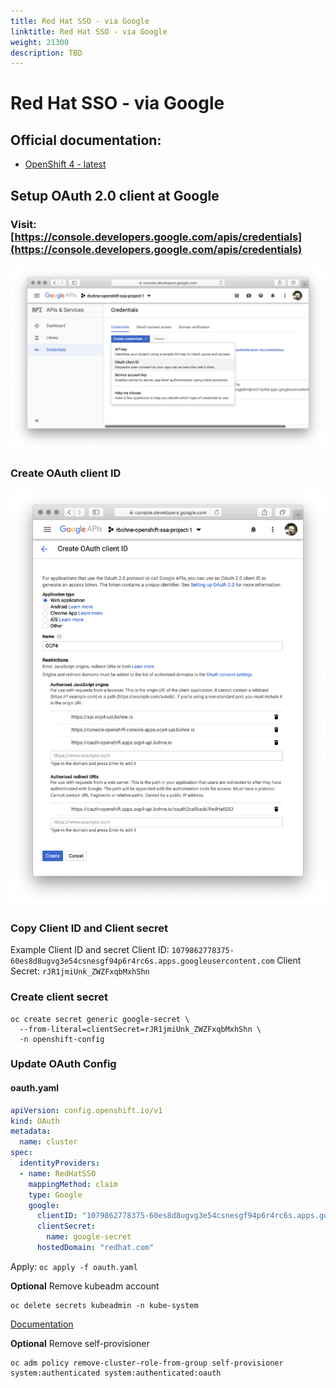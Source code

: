 ```yaml
---
title: Red Hat SSO - via Google
linktitle: Red Hat SSO - via Google
weight: 21300
description: TBD
---
```

# Red Hat SSO - via Google

## Official documentation:

* [OpenShift 4 - latest](https://docs.openshift.com/container-platform/latest/authentication/identity_providers/configuring-google-identity-provider.html)

## Setup OAuth 2.0 client at Google <a id="user-content-setup-oauth-2-0-client-at-google"></a>

### Visit: [https://console.developers.google.com/apis/credentials](https://console.developers.google.com/apis/credentials)

![](google-oauth-screenshot1.png)

### Create OAuth client ID

![](google-oauth-screenshot2.png)

### Copy Client ID and Client secret

Example Client ID and secret
Client ID: `1079862778375-60es8d8ugvg3e54csnesgf94p6r4rc6s.apps.googleusercontent.com`
Client Secret: `rJR1jmiUnk_ZWZFxqbMxhShn`

### Create client secret

```text
oc create secret generic google-secret \
  --from-literal=clientSecret=rJR1jmiUnk_ZWZFxqbMxhShn \
  -n openshift-config
```

### Update OAuth Config

#### oauth.yaml
```yaml
apiVersion: config.openshift.io/v1
kind: OAuth
metadata:
  name: cluster
spec:
  identityProviders:
  - name: RedHatSSO
    mappingMethod: claim
    type: Google
    google:
      clientID: "1079862778375-60es8d8ugvg3e54csnesgf94p6r4rc6s.apps.googleusercontent.com"
      clientSecret:
        name: google-secret
      hostedDomain: "redhat.com"
```

Apply: `oc apply -f oauth.yaml`

**Optional** Remove kubeadm account

```text
oc delete secrets kubeadmin -n kube-system
```

[Documentation](https://docs.openshift.com/container-platform/4.1/authentication/remove-kubeadmin.html)

**Optional** Remove self-provisioner

```text
oc adm policy remove-cluster-role-from-group self-provisioner system:authenticated system:authenticated:oauth
```

